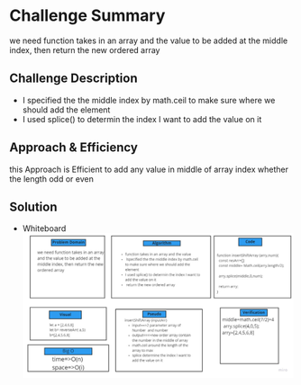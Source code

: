 # Challenge Summary
we need function takes in an array and the value to be added at the middle index, then return the new ordered array

## Challenge Description
* I specified the the middle index by math.ceil  to make sure where we should add the element 
* I used splice() to determin the index I want to add the value on it

## Approach & Efficiency
this Approach is Efficient to add any value in middle of array index whether the length odd or even
## Solution
* Whiteboard  ![check](.././assets/challeng2.jpg)